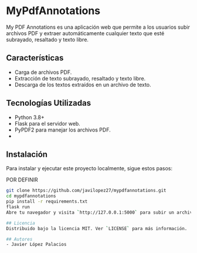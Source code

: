 # MyPdfAnnotations

My PDF Annotations es una aplicación web que permite a los usuarios subir archivos PDF y extraer automáticamente cualquier texto que esté subrayado, resaltado y texto libre.

## Características

- Carga de archivos PDF.
- Extracción de texto subrayado, resaltado y texto libre.
- Descarga de los textos extraídos en un archivo de texto.

## Tecnologías Utilizadas

- Python 3.8+
- Flask para el servidor web.
- PyPDF2 para manejar los archivos PDF.
- 

## Instalación

Para instalar y ejecutar este proyecto localmente, sigue estos pasos:

POR DEFINIR
```bash
git clone https://github.com/javilopez27/mypdfannotations.git
cd mypdfannotations
pip install -r requirements.txt
flask run
Abre tu navegador y visita `http://127.0.0.1:5000` para subir un archivo PDF.

## Licencia
Distribuido bajo la licencia MIT. Ver `LICENSE` para más información.

## Autores
- Javier López Palacios
